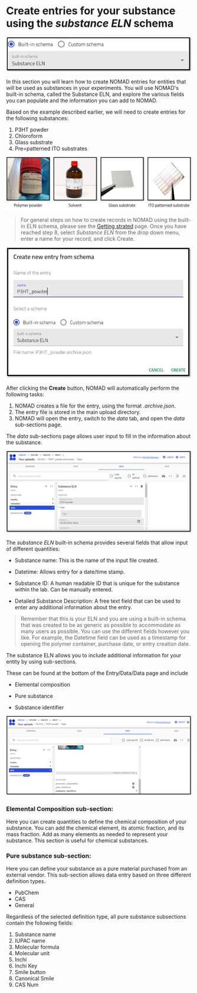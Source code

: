 # Create entries for your substance using the *substance ELN* schema

![Screenshot from the NOMAD UI which shows the Substance ELN schema](../images/built-in_schema/substance/1.png)


In this section you will learn how to create NOMAD entries for entities that will be used as substances in your experiments. You will use NOMAD's built-in schema, called the Substance ELN, and explore the various fields you can populate and the information you can add to NOMAD. 

Based on the example described earlier, we will need to create entries for the following substances:
1. P3HT powder
2. Chloroform
3. Glass substrate
4. Pre=patterned ITO substrates

![Alt text](../images/lab_images/substances.png)

> For general steps on how to create records in NOMAD using the built-in ELN schema, please see the [Getting strated](M3_2_0_getting_started.md) page. Once you have reached step 8, select *Substance ELN* from the drop down menu, enter a name for your record, and click Create. 

![Creating an entry in NOMAD for a substance entity and naming it P3HT_powder](../images/built-in_schema/substance/P3H_powder.png)

After clicking the **Create** button, NOMAD will automatically perform the following tasks:
1. NOMAD creates a file for the entry, using the format *.archive.json*.
2. The entry file is stored in the main upload directory. 
3. NOMAD will open the entry, switch to the *data* tab, and open the *data* sub-sections page. 

The *data* sub-sections page allows user input to fill in the information about the substance. 

![The deafualt entry page that opens once an entry is created. ](../images/built-in_schema/substance/entry_page.png)

The *substance ELN* built-in schema provides several fields that allow input of different quantities:

* Substance name: This is the name of the input file created.
* Datetime: Allows entry for a date/time stamp. 

* Substance ID: A human readable ID that is unique for the substance within the lab. 
Can be manually entered.

* Detailed Substance Description: A free text field that can be used to enter any additional information about the entry. 

> Remember that this is your ELN and you are using a built-in schema that was created to be as generic as possible to accommodate as many users as possible. You can use the different fields however you like. For example, the Datetime field can be used as a timestamp for opening the polymer container, purchase date, or entry creation date. 

The substance ELN allows you to include additional information for your entity by using sub-sections. 

These can be found at the bottom of the Entry/Data/Data page and include

* Elemental composition

* Pure substance

* Substance identifier


![Alt text](../images/built-in_schema/substance/substance_sub_sections.png)

### Elemental Composition sub-section:
Here you can create quantities to define the chemical composition of your substance. You can add the chemical element, its atomic fraction, and its mass fraction. 
Add as many elements as needed to represent your substance. This section is useful for chemical substances.

### Pure substance sub-section:
Here you can define your substance as a pure material purchased from an external vendor. This sub-section allows data entry based on three different definition types. 
* PubChem
* CAS
* General

Regardless of the selected definition type, all pure substance subsections contain the following fields: 
1. Substance name
2. IUPAC name
3. Molecular formula
4. Molecular unit
5. Inchi
6. Inchi Key
7. Smile button
8. Canonical Smile
9. CAS Num
